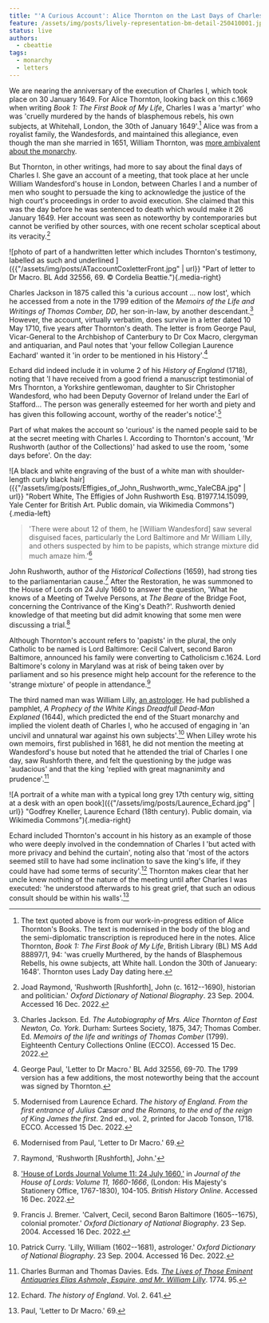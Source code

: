 ```yaml
---
title: "'A Curious Account': Alice Thornton on the Last Days of Charles I"
feature: /assets/img/posts/lively-representation-bm-detail-250410001.jpg
status: live
authors:
  - cbeattie
tags:
  - monarchy
  - letters
---
```


We are nearing the anniversary of the execution of Charles I, which took place on 30 January 1649. For Alice Thornton, looking back on this c.1669 when writing _Book 1: The First Book of My Life_, Charles I was a 'martyr'
who was 'cruelly murdered by the hands of blasphemous rebels, his own
subjects, at Whitehall, London, the 30th of January 1649'.[^1]
Alice was from a royalist family, the Wandesfords, and maintained this
allegiance, even though the man she married in 1651, William Thornton,
was [more ambivalent about the monarchy](https://thornton.kdl.kcl.ac.uk/posts/blog/2022-09-12-a-house-divided/).

But Thornton, in other writings, had more to say about the final days of
Charles I. She gave an account of a meeting, that took place at her
uncle William Wandesford's house in London, between Charles I and a
number of men who sought to persuade the king to acknowledge the justice
of the high court's proceedings in order to avoid execution. She
claimed that this was the day before he was sentenced to death which
would make it 26 January 1649. Her account was seen as noteworthy by
contemporaries but cannot be verified by other sources, with one recent
scholar sceptical about its veracity.[^2]

![photo of part of a handwritten letter which includes Thornton's testimony, labelled as such and underlined ]({{"/assets/img/posts/ATaccountCoxletterFront.jpg" | url}} "Part of letter to Dr Macro. BL Add 32556, 69. &copy; Cordelia Beattie."){.media-right}

Charles Jackson in 1875 called this 'a curious account ... now lost',
which he accessed from a note in the 1799 edition of the _Memoirs of the
Life and Writings of Thomas Comber, DD_, her son-in-law, by another
descendant.[^3] However, the account, virtually verbatim, does survive
in a letter dated 10 May 1710, five years after Thornton's death.
The letter is from George Paul, Vicar-General to the Archbishop of
Canterbury to Dr Cox Macro, clergyman and antiquarian, and Paul notes
that 'your fellow Collegian Laurence Eachard\' wanted it \'in order to
be mentioned in his History'.[^4]

Echard did indeed include it in volume 2 of his _History of England_
(1718), noting that 'I have received from a good friend a manuscript
testimonial of Mrs Thornton, a Yorkshire gentlewoman, daughter to Sir
Christopher Wandesford, who had been Deputy Governor of Ireland under
the Earl of Stafford... The person was generally esteemed for her worth
and piety and has given this following account, worthy of the reader's
notice'.[^5]

Part of what makes the account so 'curious' is the named people said to
be at the secret meeting with Charles I. According to Thornton's
account, 'Mr Rushworth (author of the Collections)' had asked to use the
room, 'some days before'. On the day:

![A black and white engraving of the bust of a white man with shoulder-length curly black hair]({{"/assets/img/posts/Effigies_of_John_Rushworth_wmc_YaleCBA.jpg" | url}} "Robert White, The Effigies of John Rushworth Esq. B1977.14.15099, Yale Center for British Art. Public domain, via Wikimedia Commons"){.media-left}

>'There were about 12 of them, he \[William Wandesford\] saw several
disguised faces, particularly the Lord Baltimore and Mr William Lilly,
and others suspected by him to be papists, which strange mixture did
much amaze him.'[^6]

John Rushworth, author of the _Historical Collections_ (1659), had
strong ties to the parliamentarian cause.[^7] After the
Restoration, he was summoned to the House of Lords on 24 July 1660 to
answer the question, 'What he knows of a Meeting of Twelve Persons,
at *The Beare* of the Bridge Foot, concerning the Contrivance of the
King's Death?'. Rushworth denied knowledge of that meeting but did
admit knowing that some men were discussing a trial.[^8]

Although Thornton's account refers to 'papists' in the plural, the only
Catholic to be named is Lord Baltimore: Cecil Calvert, second
Baron Baltimore, announced his family were converting to Catholicism
c.1624. Lord Baltimore's colony in Maryland was at risk of being taken
over by parliament and so his presence might help account for the reference
to the 'strange mixture' of people in attendance.[^9]

The third named man was William Lilly, [an astrologer](https://thornton.kdl.kcl.ac.uk/posts/blog/2022-10-25-black-monday-solar-eclipse-1652/). He had published a pamphlet, *A Prophecy of the White Kings
Dreadfull Dead-Man Explaned* (1644), which predicted the end of the
Stuart monarchy and implied the violent death of Charles I, who he
accused of engaging in 'an uncivil and unnatural war against his own
subjects'.[^10] When Lilley wrote his own memoirs, first
published in 1681, he did not mention the meeting at Wandesford's house
but noted that he attended the trial of Charles I one day, saw Rushforth
there, and felt the questioning by the judge was 'audacious' and that
the king 'replied with great magnanimity and prudence'.[^11]

![A portrait of a white man with a typical long grey 17th century wig, sitting at a desk with an open book]({{"/assets/img/posts/Laurence_Echard.jpg" | url}} "Godfrey Kneller, Laurence Echard (18th century). Public domain, via Wikimedia Commons"){.media-right}

Echard included Thornton's account in his history as an example of those
who were deeply involved in the condemnation of Charles I 'but acted
with more privacy and behind the curtain', noting also that 'most of the
actors seemed still to have had some inclination to save the king's
life, if they could have had some terms of security'.[^12]
Thornton makes clear that her uncle knew nothing of the nature of the
meeting until after Charles I was executed: 'he understood afterwards to
his great grief, that such an odious consult should be within his
walls'.[^13]

[^1]:
    The text quoted above is from our work-in-progress edition of Alice
    Thornton's Books. The text is modernised in the body of the blog and
    the semi-diplomatic transcription is reproduced here in the notes. Alice Thornton, *Book
    1: The First Book of My Life*, British Library (BL) MS Add 88897/1, 94:
    'was cruelly Murthered, by the hands of Blasphemous Rebells, his owne
    subjects, att White hall. London the 30th of Janueary: 1648'. Thornton
    uses Lady Day dating here.

[^2]:
    Joad Raymond, \'Rushworth \[Rushforth\], John (c. 1612--1690),
    historian and politician.\' _Oxford Dictionary of National Biography_.
    23 Sep. 2004. Accessed 16 Dec. 2022.

[^3]:
    Charles Jackson. Ed. *The Autobiography of Mrs. Alice Thornton of
    East Newton, Co. York*. Durham: Surtees Society, 1875, 347; Thomas
    Comber. Ed. _Memoirs of the life and writings of Thomas Comber_ (1799).
    Eighteenth Century Collections Online (ECCO). Accessed 15 Dec. 2022.

[^4]:
    George Paul, 'Letter to Dr Macro.' BL Add 32556, 69-70. The 1799
    version has a few additions, the most noteworthy being that the account
    was signed by Thornton.

[^5]:
    Modernised from Laurence Echard. _The history of England. From the
    first entrance of Julius Cæsar and the Romans, to the end of the
    reign of King James the first_. 2nd ed., vol. 2, printed for Jacob
    Tonson, 1718. ECCO. Accessed 15 Dec. 2022.

[^6]: Modernised from Paul, 'Letter to Dr Macro.' 69.
[^7]: Raymond, \'Rushworth \[Rushforth\], John.'
[^8]:
    ['House of Lords Journal Volume 11: 24 July 1660,'](http://www.british-history.ac.uk/lords-jrnl/vol11/pp104-105) in *Journal
    of the House of Lords: Volume 11, 1660-1666*, (London: His
    Majesty\'s Stationery Office, 1767-1830), 104-105. *British History
    Online*. Accessed 16 Dec. 2022.

[^9]:
    Francis J. Bremer. \'Calvert, Cecil, second Baron Baltimore
    (1605--1675), colonial promoter.\' _Oxford Dictionary of National
    Biography_. 23 Sep. 2004. Accessed 16 Dec. 2022.

[^10]:
    Patrick Curry. \'Lilly, William (1602--1681), astrologer.\'
    _Oxford Dictionary of National Biography_. 23 Sep. 2004. Accessed 16
    Dec. 2022.

[^11]:
    Charles Burman and Thomas Davies. Eds. [_The Lives of Those
    Eminent Antiquaries Elias Ashmole, Esquire, and Mr. William Lilly_](https://books.google.co.uk/books?id=DxE2AAAAMAAJ). 1774. 95.

[^12]: Echard. _The history of England_. Vol. 2. 641.
[^13]: Paul, 'Letter to Dr Macro.' 69.
